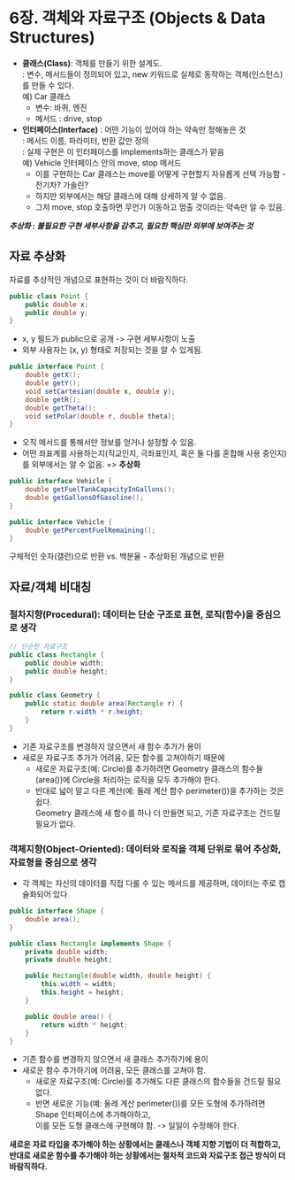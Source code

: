 # 6장. 객체와 자료구조 (Objects & Data Structures)

- **클래스(Class)**: 객체를 만들기 위한 설계도. <br>
: 변수, 메서드들이 정의되어 있고, new 키워드로 실제로 동작하는 객체(인스턴스)를 만들 수 있다. <br>
 예) Car 클래스
  - 변수: 바퀴, 엔진
  - 메서드 : drive, stop <br>
- **인터페이스(Interface)**
: 어떤 기능이 있어야 하는 약속만 정해놓은 것 <br>
: 메서드 이름, 파라미터, 반환 값만 정의 <br>
: 실제 구현은 이 인터페이스를 implements하는 클래스가 맡음 <br>
예) Vehicle 인터페이스 안의 move, stop 메서드
  - 이를 구현하는 Car 클래스는 move를 어떻게 구현할지 자유롭게 선택 가능함 - 전기차? 가솔린?
  - 하지만 외부에서는 해당 클래스에 대해 상세하게 알 수 없음.
  - 그저 move, stop 호출하면 무언가 이동하고 멈출 것이라는 약속만 알 수 있음. 

_**추상화 : 불필요한 구현 세부사항을 감추고, 필요한 핵심만 외부에 보여주는 것**_


## 자료 추상화
자료를 추상적인 개념으로 표현하는 것이 더 바람직하다. 

```java
public class Point {
    public double x;
    public double y;
}
```
- x, y 필드가 public으로 공개 -> 구현 세부사항이 노출
- 외부 사용자는 (x, y) 형태로 저장되는 것을 알 수 있게됨.

```java
public interface Point {
    double getX();
    double getY();
    void setCartesian(double x, double y);
    double getR();
    double getTheta();
    void setPolar(double r, double theta);
}
```
- 오직 메서드를 통해서만 정보를 얻거나 설정할 수 있음.
- 어떤 좌표계를 사용하는지(직교인지, 극좌표인지, 혹은 둘 다를 혼합해 사용 중인지)를 외부에서는 알 수 없음. => **추상화**

```java
public interface Vehicle {
    double getFuelTankCapacityInGallons();
    double getGallonsOfGasoline();
}
```

```java
public interface Vehicle {
    double getPercentFuelRemaining();
}
```
구체적인 숫자(갤런)으로 반환 vs. 백분율 - 추상화된 개념으로 반환  <br>

## 자료/객체 비대칭

### 절차지향(Procedural): 데이터는 단순 구조로 표현, 로직(함수)을 중심으로 생각
  ```java
  // 단순한 자료구조
  public class Rectangle {
      public double width;
      public double height;
  }
  
  public class Geometry {
      public static double area(Rectangle r) {
          return r.width * r.height;
      }
  }
  ```
 - 기존 자료구조를 변경하지 않으면서 새 함수 추가가 용이
 - 새로운 자료구조 추가가 어려움, 모든 함수를 고쳐야하기 때문에 <br>
    - 새로운 자료구조(예: Circle)를 추가하려면 Geometry 클래스의 함수들(area())에 Circle을 처리하는 로직을 모두 추가해야 한다.
    - 반대로 넓이 말고 다른 계산(예: 둘레 계산 함수 perimeter())을 추가하는 것은 쉽다. <br> Geometry 클래스에 새 함수를 하나 더 만들면 되고, 기존 자료구조는 건드릴 필요가 없다.
### 객체지향(Object-Oriented): 데이터와 로직을 객체 단위로 묶어 추상화, 자료형을 중심으로 생각
  - 각 객체는 자신의 데이터를 직접 다룰 수 있는 메서드를 제공하며, 데이터는 주로 캡슐화되어 있다
  ```java
  public interface Shape {
      double area(); 
  }
  
  public class Rectangle implements Shape {
      private double width;
      private double height;
  
      public Rectangle(double width, double height) {
          this.width = width;
          this.height = height;
      }
  
      public double area() {
          return width * height;
      }
  }
  ```
 - 기존 함수를 변경하지 않으면서 새 클래스 추가하기에 용이
 - 새로운 함수 추가하기에 어려움, 모든 클래스를 고쳐야 함.
   - 새로운 자료구조(예: Circle)를 추가해도 다른 클래스의 함수들을 건드릴 필요없다.
   - 반면 새로운 기능(예: 둘레 계산 perimeter())를 모든 도형에 추가하려면 Shape 인터페이스에 추가해야하고, <br>
     이를 모든 도형 클래스에 구현해야 함. -> 일일이 수정해야 한다. 

**새로운 자료 타입을 추가해야 하는 상황에서는 클래스나 객체 지향 기법이 더 적합하고, <br> 반대로 새로운 함수를 추가해야 하는 상황에서는 절차적 코드와 자료구조 접근 방식이 더 바람직하다.**
